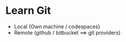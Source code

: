 # Learn Git

- Local     (Own machine / codespaces)
- Remote    (github / bitbucket ==> git providers)